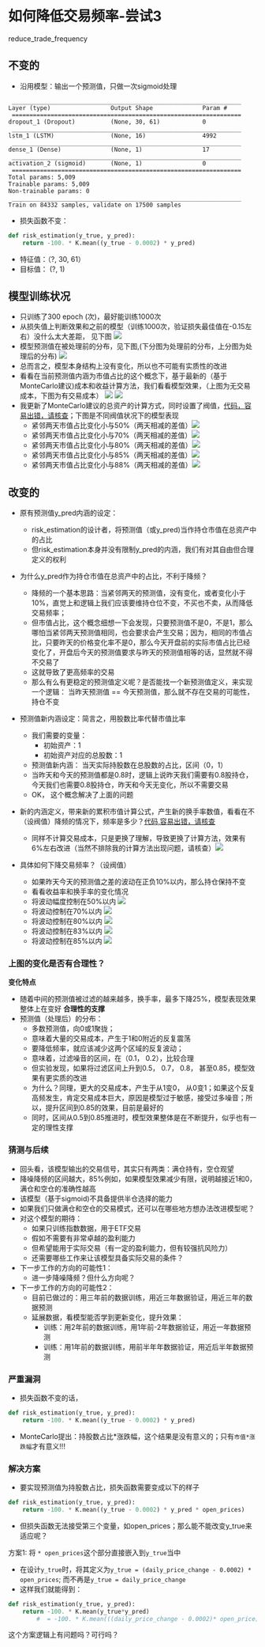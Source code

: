 # 如何降低交易频率-尝试3
reduce_trade_frequency

## 不变的
- 沿用模型：输出一个预测值，只做一次sigmoid处理
```
 _________________________________________________________________
Layer (type)                 Output Shape              Param #
 =================================================================
dropout_1 (Dropout)          (None, 30, 61)            0
 _________________________________________________________________
lstm_1 (LSTM)                (None, 16)                4992
 _________________________________________________________________
dense_1 (Dense)              (None, 1)                 17
 _________________________________________________________________
activation_2 (sigmoid)       (None, 1)                 0
 =================================================================
Total params: 5,009
Trainable params: 5,009
Non-trainable params: 0
 _________________________________________________________________
Train on 84332 samples, validate on 17500 samples
```
- 损失函数不变：
```python
def risk_estimation(y_true, y_pred):
    return -100. * K.mean((y_true - 0.0002) * y_pred)
```

- 特征值：（?, 30, 61）
- 目标值： (?, 1)

## 模型训练状况
- 只训练了300 epoch (次)，最好能训练1000次
- 从损失值上判断效果和之前的模型（训练1000次，验证损失最佳值在-0.15左右）没什么太大差距， 见下图
![](https://lh3.googleusercontent.com/CQw-U9vireeGK4-7ljRVw8mv8tIdhiMQCP-Lts4J2siMCCMRXowy4125Zpse5egQi1HaJvj3xOKVndvN1rMLb2zkZ-d9bd6yuGgaCcPDfYzW9hxt6HPEBotAskeONHlGidK151KxhumI5OOU4YJdWaaDiDjquu-bZ5M8LHCMrt19aDD1Hf1k2Fc283xnrGB1TqlITYkIJO4YnArV1eqW0evD2BmYy-hbtAlGymtDHfIeBLGExs4fnx7o1v0V9_v2LjO9V_4Vi8bkmzzv-CtqP9ReL-FhmtfzKIG3icaXBKbbL2gVGDy-r2mmrwQTvtx5ylAytgd7JxIIdB66bf-m7K4yIqIgPvQ7TAGTOEErAEtawCiiD5XkOPb_qlrQa3W7nbOGjxqal3PKOTMiSHGX0PWN83gjt5cO0wXO7QdDRpnk5i_9Tbbvf3upKCatz0On0ROboJTuZj8pa1dVY6sxL3RcMjiDDMu-Conehob52nePQi80mGSCD1MTKe-x3iKyvXlMGDHM5GPxtGAJJrir60lhsMwcYAPxFZ8DzcRdlbJjqqa_8g15OFf-2gLVmvTrFsXGLPCQlYt_a-oqRb7Cfx6LZRzgYtf2NveX1PKGGFeh5HuZmhlyvXBn=w686-h1136-no)
- 模型预测值在被处理前的分布，见下图,(下分图为处理前的分布，上分图为处理后的分布)
![](https://lh3.googleusercontent.com/yjmnE6AlxIsuQrf6AYepbjXIZ0B5v54lhsm1yHAvlVnACRBWoeYJv3GxfeVq61gy66bBLl9affVqBVLU-rAZpEI2vkvhrlOXWipclXWomQx_o_Wys4A5kBA7PfDXSib1o8FFHxtPX5Cvtl4_gUKOTSFsgR-t_l8JGb_X7yjUaTVhELeC98ifkPIdzJN6UxodRkDzCACsXrBjcS2BoMMhQItEkzdIRA9e2qXzwKyRvyikrPOWf1dAZyGPQaMUasZsnU7oPIbSmH5gRgYIykXWeJeCn7cVCuKG8NxccT7eNtMghkhNjSgrpyf_yb69yI-PrFOozJhZbXuXRE5hAOWsK_r2lfNaqbX2ZDe1N1_AhmaarOqj9RPXwQHpXCZEM6rXu6KZ8kjQLbqhCVs9ZYdNn0CP628JwUFn6shramNNdGcm2R4Mqia-VKs4RnxLGtugm1LIbdAGvh3m6uZUJGjsKHK4hy-2yB9-3RvayeVhlcWvmGCN6x-j5GN4W4eSQRYA5f_ObOX4FXTD4IXpkCYML0NlErftM7QEvbAKff7c5Gy9X80nZgfxM8feh7V3_m_8nqBHTreqnAXRs6wLtDksDlrA4gDMsCuTS2gIkRpqwoK_lrqdh9pQxLDI=w612-h1136-no)
- 总而言之，模型本身结构上没有变化，所以也不可能有实质性的改进
- 看看在当前预测值内涵为市值占比的这个概念下，基于最新的（基于MonteCarlo建议)成本和收益计算方法，我们看看模型效果，（上图为无交易成本，下图为有交易成本）
![](https://lh3.googleusercontent.com/LLGaW6L4dymCc_sav32qADqoYdNDblj84-nlVIfYW5hzO5QDxDQL13R3wHnxdx4jKpXS483YLRGEqY2HVfH_C8ZQvR9-S7G-fHpbk-UNV_PBhagPLWgstdNFiiLnKXz3NnNBx07_mvT51mlktNjMlZxTy3l06n82KQGQpw4tNKKclBVt-wala5QD_xCcXVM2hiKYDGTi77q5mljerOCXfMi4-3pnV0WTTntt0t1uXMCQ0yX9yKyYnxMqe0DgwK9AXRudOrG6X58TMQLTEV_IwBXUGyKiGGF8UuXjNKMexh7CrPz1pm-RuIR9kZLgEFc1Hd9-EovIBzgZmAak-Wuic0_TxynY_0kXcTTZUAVYQoZpGzZN28G-hJCkMMVjwfjUB5bo91RiRLw7qon6Yr5KDeXNZMpgZqX3CGXYIdfkhJUd54sjGbxC69cfrFIao4L8piqmE1P3SGi9e4pvETjDCVDM7gyZf9nm2mX48U-KQWPOiB5VxDsfQ7xHeX6hl7sAR-fUszVgBgyHpDjt3lMnmsvsrXRCbqMKV1SP4PEgSf-sYtW3mhy9mHgkEuGt0OJBp2EeY9KdLJ2wH03_VpuJWW6f3Mn85yjcjgQyS1w-4EUZf56zIpzzinzk=w2238-h1136-no)
![](https://lh3.googleusercontent.com/p4hmnKOZ6-JUVtQpIRbWLLrQS2U0uevY6-vfxQKMUbwiUmIIlANeVxUdO8Tr6YakfPkS1Vg14AIeLwb5jGWA_bk9H4oWp-_CcZ8K1In5MK0YV0LwdCu9Ckr2By7QNiEHXpXHmRw4G0wLPLgRTEdWXCx4FINBThdGA8UJ9x5sDdtACnj8igW7aUAZpRKa9S6W-QgDUAQZDGAQCXGM9Q9JLBwdvTYvvIAHaa3_vROZGYtzwGGGk9FhnxEvYEQSZ2tkeCMz9bI2PtTe7bEHCWLxw8-f70xsqpJK_aFDPiURG1oAmgm4geDTfALa-sX4wIgEEIFJxqVu98-_fqbHgim67dzavsqJNnCSUxwqCmpWKwO3D-gTaetwNF08KVzoBBijIV0MWtCMyOQ-Hc6xJu00mHWzhlwpoIgQEI7ndvLoUeMzPDF9Vebyfy2e4mLG5KfhLTJ8K4LAMN9zVCthWs_c9nbTVDR4g0ViN9IgxFijY3fsB6mG8LPwSS9rlsnBJpjSdlwSi7ZUvxhMTquo2XPmy0DZXx224etNZQsroihfwSBX6dljL2JOWlS82pQoEjRlAsK86W_2VdYxdDCVpSLRxWvnPpIIINh2Yg4UYeRh0_uZwE5QV7z--v1i=w2238-h1136-no)
- 我更新了MonteCarlo建议的总资产的计算方式，同时设置了阀值，[代码，容易出错，请核查](https://github.com/EmbraceLife/LIE/blob/master/my_utils/viz_03_stock_02_ETF_predict_return_plots.py#L284)；下图是不同阀值状况下的模型表现
	- 紧邻两天市值占比变化小与50%（两天相减的差值）![](https://lh3.googleusercontent.com/wCjXegaxLHSoqP2rbXOqC-xH64lGTLOS69Ybtzt6pWLQVsX7JwpmKhA9joY_ATkLi1C8DNEJdL8IvESEarCcoOWqsoiTgU7PXMrhBrU51NBoYIOYb6eZqVGALVZBPavdamAzZxpAuQVioCfRIfc1LOVQaithp_VGdwKHofAOIDPb8FEjwPbTdVCBkHOnJKLSi_W0XmFlhT_lZ_N719q6MK685l9cMV-xq19zzauwcIGSA9yD1IDTNfVk0WJAw64aBlTte9oXrbPrV46Jc4qLAaVR52QvgUDD8_kjd1wcPsUogIoz_q3_Ks7AFqYXtuTkbyMad9MDNeO5R5wIrwaMeFjyQb3ZBYPfoqzA84-jLGcVrWtwUF6MLvH0gj5zrXemwRf82Yh2sSR3c9LH1h7mfve36UiG-kS5ZTBoVaTcLn6HjePq33NGfnO-PzLicwD06Gwx8yd0yrz_lE17PUB-h9-TU9bpM4EfbTVJnKxwfUMk1pgEDr9qhp6aODxpMZQFve83FBUEEatxrAuxy1_r13Sc2hBepbbrOFjMVVhFfhXz_a0wao8KPdqP6k64qh6Xm6k3xHvv-ZZMoE5kbz035kyyepLIjONYENC9EGda4O2xASwc5wOgALl0=w2238-h1136-no)
	- 紧邻两天市值占比变化小与70%（两天相减的差值）![](https://lh3.googleusercontent.com/5RjTlhAfVickwY0adqXbZh_nlhOQVMgR0yot9eYVxs78y9C0YKMw8mjszW_xKSv-jIviNtmgaSEDRBtkZhYNyPr24QyNXrKiEzeu1o-2ROi9-p54TTHhSDxBFcNm7DfaIFMTiSdOBkfIGKGm18LnTHYDjeNlL6zeWpZ1yeA3w_K5q8PkfH4Dq3aTr6atmuBY8pgCr14m8DX46EtOOEPy-w_n2vE8LCKdo7DyCDpvYTHu1fRF6LiLKB_oIsQUDw_tndgudraXI2-O8UrrgA88Iq1CjkjGmo8egpYcxNffMl58UYLuMfBRGDdqKBWjVKj2gJI59x5TDuOaGAiVH6h1IS4T1tVUZXQIQCTT9Q75tSk_jiFrD08JjTEaiFmX19DLFUSxNCIzqNwxYt1S2AtSYTMCxUhryWOeLKl3iaj_LK6tKn4mrqjsCTk3p8G1XAZt1wT4d4ZI8WKI9txmWdgI2Wgzv_zEbHniDHMT37al1RTov70qNeh8aJ8Qd6BBn7OGYXYMr5e2fng4VJx0PchoDvjlLlU2xX7x3OOZoCQ78jMFZMTwqutOzgC7pJtrjz3V8AGQ_GFtr2m7pxxyubG36IOa3bdL1rRY2_reX-sFLvUrYZc8dibX_6a6=w2238-h1136-no)
	- 紧邻两天市值占比变化小与80%（两天相减的差值）![](https://lh3.googleusercontent.com/bp-7-2QbY7kQqTK69_lY5DT9UgTzInuDH0V2v5mwebxt166TavSjvEOrYuA0uAZxLQ4O7wJKqXIbcAXvk_O0AqYGtlW-p1hYhlyYq4AEoWIXPil-jivoh07hYPUyQ7ZuTXSe9VZlLwuvIz8i7JZdcqIQHIHJSruVQCHTqhrE1uAkt7qHjU9GsuJbMPPq7l0UQaPGTQo-GMESt6mOJ1HeywrLrCTogaZmtiO-njQ7w55-G4rin9KE4VH9gYwu_PCMOj4K_q1M9qOriNVEzuY3StXDkJHoPwgabBOaS4mIOWImlkdp3oTLCD4-wxyj5azl4ruH4pTeS8zZE4iKkiMnkVbWogtlS0ZldLnnQgg6dG0jmxxPcL6PSKhw3eRAFa0DsPrQjtRQBtNKLRa_F3w-XMeHKXv8kn0c8AsWN0T6JJHjHnfEZheGhfS33GjvDEwYne9gDVjlqsnTmQ2_kSlvRjIqrYGzdoBCBH6ycVbpjUZZmGc9K-ZgzbhwQXpLI7HDgApdMtLjgATTE0kgUOciMGwVWhYuIfE1Xey7I_lDPRkjDRPFMVKIEoKagm0GReQnaYuLjJM06PVHbLJKjLXronAktvNyaF34GmiHDnhxmLPwXW1-9AbpyhLg=w2238-h1136-no)
	- 紧邻两天市值占比变化小与85%（两天相减的差值）![](https://lh3.googleusercontent.com/SFQHZ90aP9cyIZ7Fw83W7U-bDA_FWy9tgPktP1Zz_ccKGAztngmfavtoO14Mju5B_xaL0xUKKEq9wsEnEMt8WXfsZ81KtMXRF0Rigjy6uF7wCKxTSemGi2tfb178NV0k5Sw7kUvh1x025Q4bEjyQ3H63-7U8UDWbtNYH_-JtOxXavpCAVMGjek5Yl-2OEYq0rM8ytHykn7YsOA4aPfRxVkbQEqJttfaEnuZyYEPt5vjKV7je11B8eBczPJ-iyF45SofB_hMTYZLsIRDMHDveH7STXGGjhCMFmneFFwuh9JXkN2Zax_MiIRWueDV0OFFIBn7RheaM7pG-JCXciIGzAooRZL9ALCSLwKnZf6fK4IYBdG8V7dHE-dZe7uSuxNtyEP7NU2d3EN9IF5pGN90jXdPNJXQrhfrzMBFZa_4mE-n9y5RAjN0aPkMMFXZIhaEZ7vrpxlW-U-Gu_H-4Q4OBtZzS_XpjqT-gHxop-QLxijVW-qPDgS3Pi9FV380XLO1W1W6GhzfvfrUwg2Yx1EF5P9w4c_5Pk3wfOOqQX7SSpkHCqFZjq-9F-GBKD115NwThV7LyEXm3s15pTSudS6CymAAFV2Wei5NSEIHpoboxJwQI6V7_ksgL20R1=w2238-h1136-no)
	- 紧邻两天市值占比变化小与88%（两天相减的差值）![](https://lh3.googleusercontent.com/2Hp_yyt3YkwHVVWnwcvTSj8AiObeie6DmjTZw5HOMfjSS3W9F6R36uyiSQpA05au737W0_sP60J-WrayGxbCBT85jmGO_ldNrBP3qkwRIjiHXUC-cgg_JW5T6x3PK8ildT58JWyAhojMtZrMSE1w72vCDTtj5EjWVE-p45jWt-qWR8ghG29lrLzTJ1dBs3Q1ECDy5widvG58EWjg9Biwf0cxrWliy7Kq0JcJ4_vWSDrKI91CJUI5Fe4lt3AUJxwZKNT17yvLAGKNEssXoaBb4-eXiZ4LvccoV1SGGAtN2kIBb_R57kHsuGxZlFLikeZ3lM2YLowHiztzj9SUNdok7gYUVBv0WW19MUI6c4cPOC6UgtU6yuGbemOh0IoTIBvOSv_3LDWQu6AnnmPfnwSEwMITfNWKTMG8gEzLo257z-MwpO9SeoqNYaZQjD7S0qFqvh-yL-OKtGacpguhwUJUmiLOweZh-RHDhC_9o06q0ulRz3FOrAZitGuJRlqLekk5EiI1qFZ7IKcp37xghP05tacVxyr5tjvtiLJmdSxK6WzpJgC4q8ooNJcgPsTTCVQ-eQe_MPPPnE6nk7SLMLpvkucY6hbPinWheBgdM8BqTe4PKqtYPkzXBLZf=w2238-h1136-no)

## 改变的
- 原有预测值y_pred内涵的设定：
	- risk_estimation的设计者，将预测值（或y_pred)当作持仓市值在总资产中的占比
	- 但risk_estimation本身并没有限制y_pred的内涵，我们有对其自由但合理定义的权利
- 为什么y_pred作为持仓市值在总资产中的占比，不利于降频？
	- 降频的一个基本思路：当紧邻两天的预测值，没有变化，或者变化小于10%，直觉上和逻辑上我们应该要维持仓位不变，不买也不卖，从而降低交易频率；
	- 但市值占比，这个概念细想一下会发现，只要预测值不是0，不是1，那么哪怕当紧邻两天预测值相同，也会要求会产生交易；因为，相同的市值占比，只要昨天的价格变化率不是0，那么今天开盘前的实际市值占比已经变化了，开盘后今天的预测值要求与昨天的预测值相等的话，显然就不得不交易了
	- 这就导致了更高频率的交易
	- 那么有么有更稳定的预测值定义呢？是否能找一个新预测值定义，来实现一个逻辑： 当昨天预测值 == 今天预测值，那么就不存在交易的可能性，持仓不变
- 预测值新内涵设定：简言之，用股数比率代替市值比率
	- 我们需要的变量：
		- 初始资产：1
		- 初始资产对应的总股数：1
	- 预测值新内涵： 当天实际持股数在总股数的占比，区间（0，1）
	- 当昨天和今天的预测值都是0.8时，逻辑上说昨天我们需要有0.8股持仓，今天我们也需要0.8股持仓，昨天和今天无变化，所以不需要交易
	- OK， 这个概念解决了上面的问题
- 新的内涵定义，带来新的累积市值计算公式，产生新的换手率数值，看看在不（设阀值）降频的情况下，频率是多少？[代码,容易出错，请核查](https://github.com/EmbraceLife/LIE/blob/master/my_utils/viz_03_stock_02_ETF_predict_return_plots.py#L209)
	- 同样不计算交易成本，只是更换了理解，导致更换了计算方法，效果有6%左右改进（当然不排除我的计算方法出现问题，请核查）![](https://lh3.googleusercontent.com/mD2LHECAL_u5E2U-SeojP0sdDu5mgGz7fC_08hG5l1D1Xo_MaLIatBq3r4VP1LrGKL65Omk7oJc86ZfFnLXJvAqyEJvBr5qmQjT-yORPfjZaEZeWN9ddXgfmhvMD6p6LI7gG7KDKm1QS_2dP-YlmCzyc7km5xmqbpFYH7ha2j9kro6URUfxpZSY-C-Il208wh1CC3q0aYxQ7ZfBTNobd0Ln68zIq_s-C7pKzKUPSTeV2QDud-LYffc-eojOkKU7Tk6dJ3kowIjH0_YbzD9N1yPGCz26QXUEtdTjNpJP2aBFJuao5XGdA4XKYmHW29MyubT34zo2x7r2H8w8KhLAoS-xcGW7_xFebAS7_tB7kck_BJfOkIElknF_LjXqCaczXZvaAZzSlJqUPZGr4LT3Q8TtQ0tVeqqT-xM-jRJeNsa5Hy04s_gq6c8ttn6r-opUMNP2fTKY5mosvkrlipZQeMifI1nTlaA3EecO2tbVjsiVbg3VI54he2Pzpy4tTU4lOX7IvzleF1L3lsvIhJeXN1Ba_RKzlsYzFLeHSOlejx8FAUUhGEuRn76ble4ZOXl7iTcFvszVyAx7aq4Mn0flv2XezhpNnimxbTFxs2Cb5qeTOjSzqJnacI3fy=w2238-h1136-no)

- 具体如何下降交易频率？（设阀值）
	- 如果昨天今天的预测值之差的波动在正负10%以内，那么持仓保持不变
	- 看看收益率和换手率的变化情况
	- 将波动幅度控制在50%以内 ![](https://lh3.googleusercontent.com/MQIUsT1XXCxQElCY15IsDWf9URR9vIbjHHqZEQRrpQTk1SC5Ktnx6vOxPnzy2ytoIviM--Vn-UYgrlD-hoqMVn9kZ0P-cGJn1pqsw8hfDhUq8h6NwIlXnv2s1HwcS758pThubtwyT0EidWokgqA7dApW9DWgMfW16yjz9fc51ElVARZugNDpwpfaptvsXmU2GgPUJSVkHFEuy13_h1rIga3Yb_r95pHmYVzyktajxX1evUeVhjIludE70xuA1T5LWUqzKm9pdZMGOPwqY8-_dWXspt4Wr0xJyu9DgkZpCQpABZ5PmduuNvVgFtmpmFLBD_QumfuqbjoFBPZRr4wlWf_hOnufkDEDKG1usuaML1oEJHD0gZEZCHdQwB6XAdecbEdCcZrcwQu8_qaIoE1D6tF3ZZNDAEQwA_P9lyq3Mb7EdILLYSvDKjTul246BcUdXNzhtYGw5OActVLiLWWaqnUK56BNHZ-yjAY7KFKDW-1jpH4DJq-lSNQLkTuXX-O6q3QGt9Wp0NM3kQtDQodAGxvRwY893V8N6VtePnju6YtZFZpqR9BBHzA6GueoUwWG4KdQFzK1QsGMgRtr0ajXPYeM4CYO3eUFVwvFi7YsVcY5vb4FcD3BAgSY=w2238-h1136-no)
	- 将波动控制在70%以内 ![](https://lh3.googleusercontent.com/HOIhyiAjZU97MKSFt8MUzN3h2NJvE5CxjfSoKgJCj5vkIdWmqtAAtm7V0Q486IVLbFHj9XvUvdUCzX9r5tXHL6bevVjQ_XPL3jzLaDiDmm-P9pfc6EgYq-w7dnvaA9479ei9B2QMBdMXSZexFuMzpv2sP8sVc4Mt1BVkKzyEDSn2AwPFyYEBVw3I8T9RBZVRiUMR1iMc2Gq6vNMPGvNmsSXXR9t_-zvg_8yev3ck2y5Ho3ifgCm-6YEKdgzqjVgqu--ie9GcX_Q3jtuAAboH2h5ndmeKZI1_EfzCbJCPo3wn0dZaERDOCLBaKT61oL6hDvQQFaKszmUaaMxuD2wZIUT9ZEtphgwlGFCZqvp2e6Qb2hbkDmWenykm3AAZvOh4YoCm8D1SghZdY0s_bMISICIu63aatkil768N71ku2ecuZyLvKQogRLIAddNu9BeRtfWgmWJ1mgMvPGnLieyeSriZmL3db7NJtjb3PkovCGdW4904K4F6CufWNlYjKH25S1XiyEy_jjE8-BOyDyBf2hEDq6vH-wm_G2xSIiQJY4k4gSiODSRRcDhMwyhTZAHcFYqjjjeTFkhLATMbiRFoF_q3nkgZ3LHMZMpb5Rv6YjY4pUQqsN3OS-n0=w2238-h1136-no)
	- 将波动控制在80%以内 ![](https://lh3.googleusercontent.com/s-qvGvGH28gmP8Zj62ZFwTsAOLxKJ0ey-ojfK9nuqh-TjOyFdrT_nYfgpbGwbwcg2FoB66c6JtDQIAH2Sv42--p6eLx0xUIDdJn414iNK1jnt1SRD_zNCHSZpaxViRg5BkKWpl31zI02lVpUusjtAFuLUejO9KalcVhkw55FtYtMViO6zO0FuK7CExprmLXPj8b13I04jwLjdbMP7ZPND2WcL0VuNswosCryUr0xDYrFEXsI8f8h2TjkzAhQkX_hPfzxRWN2-Mq1oB4dCAaMEMTrdqIvi5MN-W-pgOEgGJGnawW46ro8e9f1FzJiwrLR1DZ8PyteA6E70XM-Mf-pNLG_5WIiur_4QSiUtL54Z-_sZ23ZCnuEBXlv0-9QODm4DCtc6SY0vXXViBJhAQl9GAWoNtK2tz2eoTqkrbEuG0i662QjJTBp4r7jyit5CPbRg4O8K7f-mFL4YrWcwckkljHdvr8pZ78si5G0UDQNpaQZIWW9vSrC7MDKf6E5ofAIlBiVtSI3tTEapk1R2WFr1G0VbxHuDVYQNLb3oQnSSv-MpSQ6E6TEdGJUpYR814fVE9yZxKKnem_WbTf2HPj5IWpBMueteqMm0ze9ti9u4H-2912K2WpRAlzM=w2238-h1136-no)
	- 将波动控制在83%以内 ![](https://lh3.googleusercontent.com/yKNwRbQfckWuzD06zgG_vXtVhuS4XQEyhgvwPnATpJsDJdt7vrwiQeoGUTlD7JUNwrpUsUkgSU1mO5m4lxdBuvfNHASvU8SPuBV6npM4eTtLAFONHmbD5JAslZ7LtnnX0RofUo4I-dmG-XHz0mrtWNwCRwswf8WYfpQvbxE4PzK7bQu_OZWB4Vlp8ZYYCF2BFiU0TH-O5R34WxtHfK53ejTVC77wwPMhSVzBM1ey9PupMXOHhlHukI5N3vbBymU-OLjvUlgas3NVrJBpGYSlAGO5POG32pHInUIIlrWIe5yO4xe2qT_F3yl4g9skA8uGWmZnlXOFxvfx1ZQTSgH7tRX1toO4Gkn0p69ymBDzIi73kXGS7q0hgDi6ebdZ1q0KELExN5VorJiNCpRhsv7T9mbCuXqFqua5IiEvBGheTee3NUs0JDR3Oxghy7dtIjxl9zjsi95eZ6AWeQ2qkZppQ0--s5-yIsaldHyNvEuRJYHOqprk4lbEjGr6QQlFEu3Hepb3CNuZhky6Zm84_6-hxg0VIhpiS1_5x6L-QBwO5lttElmwBG8IVKq2ph4UwtIen9qe41U5VuX4fZNz3dCHsLLb6dN_5c1giIK9kj5uIP_G36oKh0kKOzpl=w2238-h1136-no)
	- 将波动控制在85%以内 ![](https://lh3.googleusercontent.com/wxEUDphErgOuHMhIr8f1Kl8IORyIIQ-xGa1KQjsFkWUfjMjvLt1akZ1O50d_YCTizjsz4t5W8r82JBrRoYfZ58o3prZqfzAP4jqN3SFwXGrcNtLui1UtYV0svgLcWVEaXCF9ulpm1Q9938q7MRRvxDpUf8zMbRpnh29SBL3PBeKip7LS7jKLtErFCV4Vqt6YjyQengQQtQN4t7Iqyc9tCsByXwcGk9ICoSGRri_OqVtBY0N4NLCudQlOwqdbiIzrI0rWCV73YyG2SmopiHYaJSk6MuM___EWPdXSG2Tc08lcblGnOOTa1BHlcLSN6kzxAVjpPL5wweOO7QZONqZssktznOWgM6_TViA9j3S2eaSsqEmMe8OobwXqxvEb5svCF0r8SCyoyy_rJ_SC6CXbxpm_1Lqw3-MSbpcob5rpHrRwkQVlavMq_Yz8aYtCOEDEXOGiBZom27-oSvO5zUVQmUpBNtk5FG1_mEg1qqJZNIddqDd7dE30Eq3bQIm50S_g27IXO12Nm3TmU-bbRiLgNQr_RjSdGGVKEXhdjNLqOt8kSZAtflOqJ4lbiy_VCdzdFnu9FVBkkqh3v_Md949Kc_HEcDNuTKi2JCZhsGTwXFUDJcFtYvCdyUd_=w2238-h1136-no)
### 上图的变化是否有合理性？
**变化特点**
- 随着中间的预测值被过滤的越来越多，换手率，最多下降25%，模型表现效果整体上在变好
**合理性的支撑**
- 预测值（处理后）的分布：
	- 多数预测值，向0或1聚拢；
	- 意味着大量的交易成本，产生于1和0附近的反复震荡
	- 要降低频率，就应该减少这两个区域的反复波动；
	- 意味着，过滤噪音的区间，在（0.1， 0.2），比较合理
	- 但实验发现，如果将过滤区间上升到0.5， 0.7， 0.8， 甚至0.85，模型效果有更实质的改进
	- 为什么？同理，更大的交易成本，产生于从1变0， 从0变1；如果这个反复高频发生，肯定交易成本巨大，原因是模型过于敏感，接受过多噪音；所以，提升区间到0.85的效果，目前是最好的
	- 同时，区间从0.5到0.85推进时，模型效果整体是在不断提升，似乎也有一定的理性支撑

### 猜测与后续
- 回头看，该模型输出的交易信号，其实只有两类：满仓持有，空仓观望
- 降噪降频的区间越大，85%例如，如果模型效果减少有限，说明越接近1和0，满仓和空仓的准确性越高
- 该模型（基于sigmoid)不具备提供半仓选择的能力
- 如果我们只做满仓和空仓的交易模式，还可以在哪些地方想办法改进模型呢？
- 对这个模型的期待：
	- 如果只训练指数数据，用于ETF交易
	- 假如不需要有非常卓越的盈利能力
	- 但希望能用于实际交易（有一定的盈利能力，但有较强抗风险力）
	- 还需要哪些工作来让该模型具备实际交易的条件？
- 下一步工作的方向的可能性1：
	- 进一步降噪降频？但什么方向呢？
- 下一步工作的方向的可能性2：
	- 目前已做过的：用三年前的数据训练，用近三年数据验证，用近三年的数据预测
	- 延展数据，看模型能否学到更新变化，提升效果：
		- 训练：用2年前的数据训练，用1年前-2年数据验证，用近一年数据预测
		- 训练：用1年前的数据训练，用前半年年数据验证，用近后半年数据预测


### 严重漏洞
- 损失函数不变的话，
```python
def risk_estimation(y_true, y_pred):
    return -100. * K.mean((y_true - 0.0002) * y_pred)
```
- MonteCarlo提出：持股数占比*涨跌幅，这个结果是没有意义的；只有`市值*涨跌幅`才有意义!!!


### 解决方案
- 要实现预测值为持股数占比，损失函数需要变成以下的样子
```python
def risk_estimation(y_true, y_pred):
    return -100. * K.mean((y_true - 0.0002) * y_pred * open_prices)
```
- 但损失函数无法接受第三个变量，如open_prices；那么能不能改变y_true来适应呢？

方案1: 将 `* open_prices`这个部分直接嵌入到`y_true`当中
- 在设计`y_true`时，将其定义为`y_true = (daily_price_change - 0.0002) * open_prices`; 而不再是`y_true = daily_price_change`
- 这样我们就能得到：

```python
def risk_estimation(y_true, y_pred):
	return -100. * K.mean(y_true*y_pred)
        #  = -100. * K.mean(((daily_price_change - 0.0002)* open_price) * y_pred)
```
这个方案逻辑上有问题吗？可行吗？
